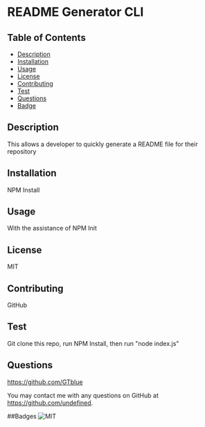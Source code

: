 
  # README Generator CLI
  ## Table of Contents
  * [Description](#description)
  * [Installation](#installation)
  * [Usage](#usage)
  * [License](#license)
  * [Contributing](#contribute)
  * [Test](#test)
  * [Questions](#questions)
  * [Badge](#)
  ## Description
  This allows a developer to quickly generate a README file for their repository
  ## Installation
  NPM Install
  ## Usage
  With the assistance of NPM Init
  ## License
  MIT
  ## Contributing
  GitHub
  ## Test
  Git clone this repo, run NPM Install, then run "node index.js"
  ## Questions
  https://github.com/GTblue

  You may contact me with any questions on GitHub at https://github.com/undefined.
 
  ##Badges
![MIT](https://img.shields.io/badge/license-MIT-blue.svg)
  
